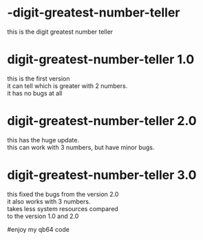 # -digit-greatest-number-teller
this is the digit greatest number teller
<h1>digit-greatest-number-teller 1.0</h1>
<p>this is the first version<br>it can tell which is greater with 2 numbers.<br>it has no bugs at all</p>

<h1>digit-greatest-number-teller 2.0</h1>
<p>this has the huge update.<br>this can work with 3 numbers, but have minor bugs.</p>

<h1>digit-greatest-number-teller 3.0</h1>
<p>this fixed the bugs from the version 2.0<br>it also works with 3 numbers.<br>takes less system resources compared<br>to the version 1.0 and 2.0</p>

#enjoy my qb64 code
